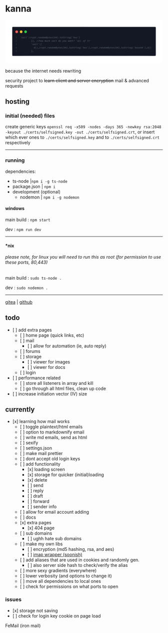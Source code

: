 # kanna

![salt](/docs/src/salt.png)

because the internet needs rewriting

security project to ~~learn client and server encryption~~ mail & advanced requests

## hosting

### initial (needed) files

create generic keys `openssl req -x509 -nodes -days 365 -newkey rsa:2048 -keyout ./certs/selfsigned.key -out ./certs/selfsigned.crt`, or insert which ever ones to `./certs/selfsigned.key` and to `./certs/selfsigned.crt` respectively

***

### running

dependencies:

*   ts-node |`npm i -g ts-node`
*   package.json | `npm i`
*   development (optional)
    *   nodemon | `npm i -g nodemon`

#### windows

main build : `npm start`

dev : `npm run dev`

***

#### \*nix

###### please note, for linux you will need to run this as root (for permission to use these ports, 80,443)

main build : `sudo ts-node .`

dev : `sudo nodemon .`

***

[gitea](https://git.disroot.org/grantsquires/kanna-site) | [github](https://github.com/squiresgrant/kanna-site)

## todo

*   \[ ] add extra pages
    *   \[ ] home page (quick links, etc)
    *   \[ ] mail
        *   \[ ] allow for automation (ie, auto reply)
    *   \[ ] forums
    *   \[ ] storage
        *   \[ ] viewer for images
        *   \[ ] viewer for docs
    *   \[ ] login
*   \[ ] performance related
    *   \[ ] store all listeners in array and kill
    *   \[ ] go through all html files, clean up code
*   \[ ] increase initiation vector (IV) size

## currently

*   \[x] learning how mail works
    *   \[ ] toggle plaintext/html emails
    *   \[ ] option to markdownify email
    *   \[ ] write md emails, send as html
    *   \[ ] sexify
    *   \[ ] settings.json
    *   \[ ] make mail prettier
    *   \[ ] dont accept old login keys
    *   \[ ] add functionality
        *   \[x] loading screen
        *   \[x] storage for quicker (initial)loading
        *   \[x] delete
        *   \[ ] send
        *   \[ ] reply
        *   \[ ] draft
        *   \[ ] forward
        *   \[ ] sender info
    *   \[ ] allow for email account adding
    *   \[ ] docs
    *   \[x] extra pages
        *   \[x] 404 page
    *   \[ ] sub domains
        *   \[ ] ughh hate sub domains
    *   \[ ] make my own libs
        *   \[ ] encryption (md5 hashing, rsa, and aes)
        *   \[ ] [imap wrapper (soonish)](https://www.nylas.com/blog/nylas-imap-therefore-i-am/)
    *   \[ ] add aliases that are used in cookies and randomly gen.
        *   \[ ] also server side hash to check/verify the alias
    *   \[ ] more sexy gradients (everywhere)
    *   \[ ] lower verbosity (and options to change it)
    *   \[ ] move all dependencies to local ones
    *   \[ ] check for permissions on what ports to open

### issues

*   \[x] storage not saving
*   \[ ] check for login key cookie on page load

FeMail (iron mail)
